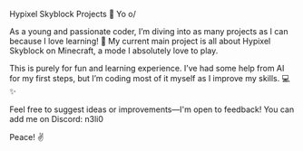 Hypixel Skyblock Projects 🌌
Yo o/

As a young and passionate coder, I’m diving into as many projects as I can because I love learning! 🚀
My current main project is all about Hypixel Skyblock on Minecraft, a mode I absolutely love to play.

This is purely for fun and learning experience. I’ve had some help from AI for my first steps, but I’m coding most of it myself as I improve my skills. 💻✨

Feel free to suggest ideas or improvements—I'm open to feedback!
You can add me on Discord: n3li0

Peace! ✌️
